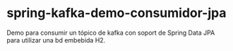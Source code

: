# spring-kafka-demo-consumidor-jpa
Demo para consumir un tópico de kafka con soport de Spring Data JPA para utilizar una bd embebida H2.
